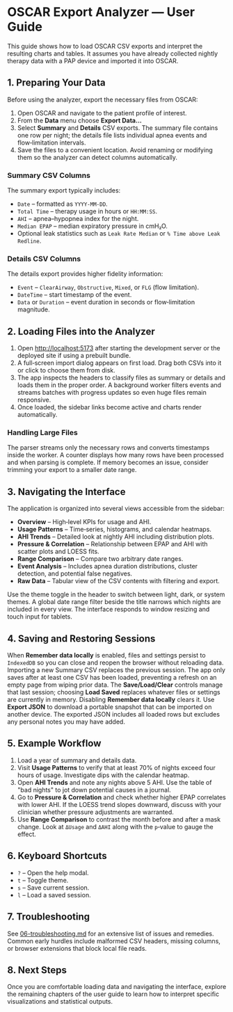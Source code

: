 # OSCAR Export Analyzer — User Guide

This guide shows how to load OSCAR CSV exports and interpret the resulting charts and tables. It assumes you have already collected nightly therapy data with a PAP device and imported it into OSCAR.

## 1. Preparing Your Data

Before using the analyzer, export the necessary files from OSCAR:

1. Open OSCAR and navigate to the patient profile of interest.
2. From the **Data** menu choose **Export Data...**
3. Select **Summary** and **Details** CSV exports. The summary file contains one row per night; the details file lists individual apnea events and flow‑limitation intervals.
4. Save the files to a convenient location. Avoid renaming or modifying them so the analyzer can detect columns automatically.

### Summary CSV Columns

The summary export typically includes:

- `Date` – formatted as `YYYY-MM-DD`.
- `Total Time` – therapy usage in hours or `HH:MM:SS`.
- `AHI` – apnea–hypopnea index for the night.
- `Median EPAP` – median expiratory pressure in cmH₂O.
- Optional leak statistics such as `Leak Rate Median` or `% Time above Leak Redline`.

### Details CSV Columns

The details export provides higher fidelity information:

- `Event` – `ClearAirway`, `Obstructive`, `Mixed`, or `FLG` (flow limitation).
- `DateTime` – start timestamp of the event.
- `Data` or `Duration` – event duration in seconds or flow‑limitation magnitude.

## 2. Loading Files into the Analyzer

1. Open <http://localhost:5173> after starting the development server or the deployed site if using a prebuilt bundle.
2. A full‑screen import dialog appears on first load. Drag both CSVs into it or click to choose them from disk.
3. The app inspects the headers to classify files as summary or details and loads them in the proper order. A background worker filters events and streams batches with progress updates so even huge files remain responsive.
4. Once loaded, the sidebar links become active and charts render automatically.

### Handling Large Files

The parser streams only the necessary rows and converts timestamps inside the worker. A counter displays how many rows have been processed and when parsing is complete. If memory becomes an issue, consider trimming your export to a smaller date range.

## 3. Navigating the Interface

The application is organized into several views accessible from the sidebar:

- **Overview** – High‑level KPIs for usage and AHI.
- **Usage Patterns** – Time‑series, histograms, and calendar heatmaps.
- **AHI Trends** – Detailed look at nightly AHI including distribution plots.
- **Pressure & Correlation** – Relationship between EPAP and AHI with scatter plots and LOESS fits.
- **Range Comparison** – Compare two arbitrary date ranges.
- **Event Analysis** – Includes apnea duration distributions, cluster detection, and potential false negatives.
- **Raw Data** – Tabular view of the CSV contents with filtering and export.

Use the theme toggle in the header to switch between light, dark, or system themes. A global date range filter beside the title narrows which nights are included in every view. The interface responds to window resizing and touch input for tablets.

## 4. Saving and Restoring Sessions

When **Remember data locally** is enabled, files and settings persist to `IndexedDB` so you can close and reopen the browser without reloading data. Importing a new Summary CSV replaces the previous session. The app only saves after at least one CSV has been loaded, preventing a refresh on an empty page from wiping prior data. The **Save/Load/Clear** controls manage that last session; choosing **Load Saved** replaces whatever files or settings are currently in memory. Disabling **Remember data locally** clears it. Use **Export JSON** to download a portable snapshot that can be imported on another device. The exported JSON includes all loaded rows but excludes any personal notes you may have added.

## 5. Example Workflow

1. Load a year of summary and details data.
2. Visit **Usage Patterns** to verify that at least 70% of nights exceed four hours of usage. Investigate dips with the calendar heatmap.
3. Open **AHI Trends** and note any nights above 5 AHI. Use the table of "bad nights" to jot down potential causes in a journal.
4. Go to **Pressure & Correlation** and check whether higher EPAP correlates with lower AHI. If the LOESS trend slopes downward, discuss with your clinician whether pressure adjustments are warranted.
5. Use **Range Comparison** to contrast the month before and after a mask change. Look at `ΔUsage` and `ΔAHI` along with the `p`‑value to gauge the effect.

## 6. Keyboard Shortcuts

- `?` – Open the help modal.
- `t` – Toggle theme.
- `s` – Save current session.
- `l` – Load a saved session.

## 7. Troubleshooting

See [06-troubleshooting.md](06-troubleshooting.md) for an extensive list of issues and remedies. Common early hurdles include malformed CSV headers, missing columns, or browser extensions that block local file reads.

## 8. Next Steps

Once you are comfortable loading data and navigating the interface, explore the remaining chapters of the user guide to learn how to interpret specific visualizations and statistical outputs.
